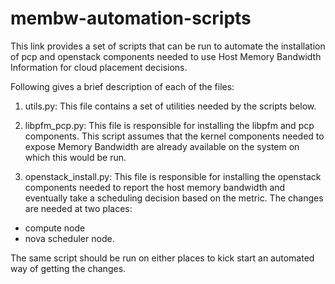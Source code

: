 # membw-automation-scripts

This link provides a set of scripts that can be run to automate
the installation of pcp and openstack components needed to use
Host Memory Bandwidth Information for cloud placement decisions.

Following gives a brief description of each of the files:

1. utils.py: This file contains a set of utilities needed by the scripts below.

2. libpfm_pcp.py: This file is responsible for installing the libpfm
and pcp components. This script assumes that the kernel components needed
to expose Memory Bandwidth are already available on the system on which this
would be run.

3. openstack_install.py: This file is responsible for installing the openstack
components needed to report the host memory bandwidth and eventually take a scheduling
decision based on the metric. The changes are needed at two places:

- compute node 
- nova scheduler node.

The same script should be run on either places to kick start an automated way of getting the changes.

